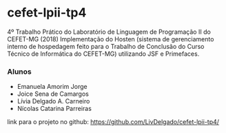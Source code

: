 ﻿# cefet-lpii-tp4
4º Trabalho Prático do Laboratório de Linguagem de Programação II do CEFET-MG (2018)
Implementação do Hosten (sistema de gerenciamento interno de hospedagem feito para o Trabalho de Conclusão do Curso Técnico de Informática do CEFET-MG) utilizando JSF e Primefaces.

### Alunos
* Emanuela Amorim Jorge
* Joice Sena de Camargos
* Lívia Delgado A. Carneiro
* Nícolas Catarina Parreiras

link para o projeto no github: https://github.com/LivDelgado/cefet-lpii-tp4/
